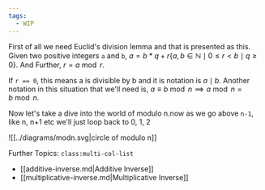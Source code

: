 ```yaml
---
tags:
  - WIP
---
```

First of all we need Euclid's division lemma and that is presented as this. Given two positive integers `a` and `b`, $a=b*q+r\{a,b\in\mathbb{N}\mid0\leq r<b \mid q\geq 0\}$.
And Further, $r= a\bmod r$.

If `r == 0`, this means a is divisible by b and it is notation is $a\mid b$.
Another notation in this situation that we'll need is, $a \equiv b \bmod{n}\implies a\bmod n=b\bmod n$.

Now let's take a dive into the world of modulo n.now as we go above `n-1`, 
like n, n+1 etc we'll just loop back to 0, 1, 2

![[../diagrams/modn.svg|circle of modulo n]]

Further Topics:
`class:multi-col-list`

- [[additive-inverse.md|Additive Inverse]]
- [[multiplicative-inverse.md|Multiplicative Inverse]]
